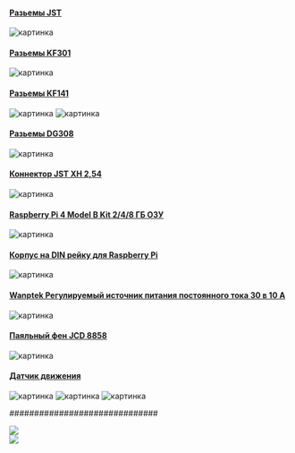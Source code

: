 #### [Разьемы JST](https://s.click.aliexpress.com/e/_A7y6vY)
![картинка](https://github.com/White-SinSay/ali/blob/main/images/2021-07-17_14-51-56.png)

#### [Разьемы KF301](https://s.click.aliexpress.com/e/_986dT0)
![картинка](https://github.com/White-SinSay/ali/blob/main/images/2021-07-17_14-52-48.png)

#### [Разьемы KF141](https://s.click.aliexpress.com/e/_Ar4zee)
![картинка](https://github.com/White-SinSay/ali/blob/main/images/2021-07-17_14-54-03.png)
![картинка](https://github.com/White-SinSay/ali/blob/main/images/2021-07-17_14-54-32.png)

#### [Разьемы DG308](https://s.click.aliexpress.com/e/_98QV6O)
![картинка](https://github.com/White-SinSay/ali/blob/main/images/2021-07-17_14-55-11.png)

#### [Коннектор JST XH 2,54](https://s.click.aliexpress.com/e/_AkLHYi)
![картинка](https://github.com/White-SinSay/ali/blob/main/images/2021-07-17_14-55-55.png)

#### [Raspberry Pi 4 Model B Kit 2/4/8 ГБ ОЗУ](https://s.click.aliexpress.com/e/_AkRTdm)
![картинка](https://github.com/White-SinSay/ali/blob/main/images/2021-07-20_09-39-00.png)

#### [Корпус на DIN рейку для Raspberry Pi](https://s.click.aliexpress.com/e/_ApTOou)
![картинка](https://github.com/White-SinSay/ali/blob/main/images/2021-07-20_09-40-13.png)

#### [Wanptek Регулируемый источник питания постоянного тока 30 в 10 А](https://s.click.aliexpress.com/e/_AaQDPS)
![картинка](https://github.com/White-SinSay/ali/blob/main/images/2021-07-20_09-41-23.png)

#### [Паяльный фен JCD 8858](https://s.click.aliexpress.com/e/_9fUPKo)
![картинка](https://github.com/White-SinSay/ali/blob/main/images/2021-07-20_09-44-08.png)

#### [Датчик движения](https://s.click.aliexpress.com/e/_AdO0TQ)
![картинка](https://github.com/White-SinSay/ali/blob/main/images/2021-07-22_10-44-53.png)
![картинка](https://github.com/White-SinSay/ali/blob/main/images/2021-07-22_10-44-20.png)
![картинка](https://github.com/White-SinSay/ali/blob/main/images/2021-07-22_10-44-32.png)

##############################

<a href="https://s.click.aliexpress.com/e/_AdO0TQ" target="_blank"><img src="https://ae01.alicdn.com/kf/H41daee3f6d9f45a1b2f552954c4e71ecN.jpg_350x350.jpg" /></a>
<br>
<a href="https://s.click.aliexpress.com/e/_AZOAdE" target="_blank"><img src="https://ae01.alicdn.com/kf/Hd8b65b2c6e964e49aa338e3a8f868fc8u.jpg_350x350.jpg" /></a>


